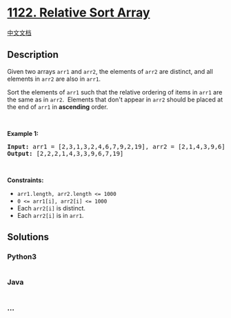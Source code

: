 # [1122. Relative Sort Array](https://leetcode.com/problems/relative-sort-array)

[中文文档](/solution/1100-1199/1122.Relative%20Sort%20Array/README.md)

## Description
<p>Given two arrays <code>arr1</code> and <code>arr2</code>, the elements of <code>arr2</code> are distinct, and all elements in <code>arr2</code> are also in <code>arr1</code>.</p>

<p>Sort the elements of <code>arr1</code> such that the relative ordering of items in <code>arr1</code> are the same as in <code>arr2</code>.&nbsp; Elements that don&#39;t appear in <code>arr2</code> should be placed at the end of <code>arr1</code> in <strong>ascending</strong> order.</p>

<p>&nbsp;</p>
<p><strong>Example 1:</strong></p>
<pre><strong>Input:</strong> arr1 = [2,3,1,3,2,4,6,7,9,2,19], arr2 = [2,1,4,3,9,6]
<strong>Output:</strong> [2,2,2,1,4,3,3,9,6,7,19]
</pre>
<p>&nbsp;</p>
<p><strong>Constraints:</strong></p>

<ul>
	<li><code>arr1.length, arr2.length &lt;= 1000</code></li>
	<li><code>0 &lt;= arr1[i], arr2[i] &lt;= 1000</code></li>
	<li>Each&nbsp;<code>arr2[i]</code>&nbsp;is&nbsp;distinct.</li>
	<li>Each&nbsp;<code>arr2[i]</code> is in <code>arr1</code>.</li>
</ul>



## Solutions


<!-- tabs:start -->

### **Python3**

```python

```

### **Java**

```java

```

### **...**
```

```

<!-- tabs:end -->